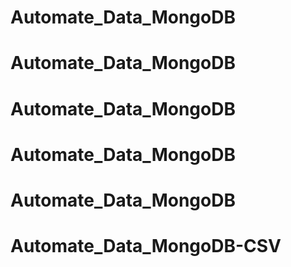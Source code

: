 # Automate_Data_MongoDB
# Automate_Data_MongoDB
# Automate_Data_MongoDB
# Automate_Data_MongoDB
# Automate_Data_MongoDB
# Automate_Data_MongoDB-CSV

